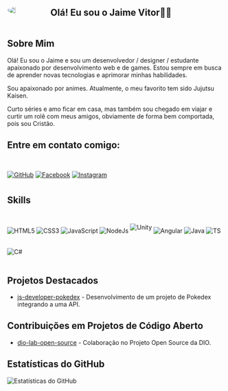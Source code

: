 <div style="display: flex; flex-direction: row; justify-content: space-between; align-items: center;margin-bottom: 1rem;">
<img src="https://scontent.fthe8-1.fna.fbcdn.net/v/t39.30808-6/370275763_954079949021967_780521355930433605_n.jpg?_nc_cat=103&ccb=1-7&_nc_sid=a2f6c7&_nc_ohc=N5ydkyHyZgQAX-GEmBu&_nc_ht=scontent.fthe8-1.fna&oh=00_AfAFNOFVE8S1IwAlGEkrEIOVZYt5Dzgpn8RFtCrYqM3i5Q&oe=64F7B4FD" style="border-radius:50%; width:20%; height: 20%; margin: 0;"> 

<h2 id="ola" style="width:60%; 0; position: relative; left: -10%;">Olá! Eu sou o Jaime Vitor👋🏼<h2>
</div>
<h2>Sobre Mim</h2>

<p>Olá! Eu sou o Jaime e sou um desenvolvedor / designer / estudante apaixonado por desenvolvimento web e de games. Estou sempre em busca de aprender novas tecnologias e aprimorar minhas habilidades. 

Sou apaixonado por animes. Atualmente, o meu favorito tem sido Jujutsu Kaisen. 

Curto séries e amo ficar em casa, mas também sou chegado em viajar e curtir um rolê com meus amigos, obviamente de forma bem comportada, pois sou Cristão.

## Entre em contato comigo:

<div style="display: inline_block;"></br>

<a href="https://github.com/ojaimevitor/" target="blank"><img alt="GitHub" align="center" src="https://img.shields.io/badge/GitHub-100000?style=for-the-badge&logo=github&logoColor=white" style="margin-bottom: .5rem"></a>
<a href="https://www.facebook.com/jaimev1tor/" target="blank"><img alt="Facebook" align="center" src="https://img.shields.io/badge/Facebook-1877F2?style=for-the-badge&logo=facebook logoColor=white" style="margin-bottom: .5rem"></a>
<a href="https://instagram.com/ojaimevitor/" target="blank"><img alt="Instagram" align="center" src="https://img.shields.io/badge/Instagram-E4405F?style=for-the-badge&logo=instagram&logoColor=white" style="margin-bottom: .5rem"></a>
</div>

<h2>Skills</h2>

<div style="display: inline_block;"></br>
<img alt="HTML5" align="center" src="https://img.shields.io/badge/HTML5-E34F26?style=for-the-badge&logo=html5&logoColor=white" style="margin-bottom: 1rem; padding-top: 1rem;">
<img alt="CSS3" align="center" src="https://img.shields.io/badge/CSS3-1572B6?style=for-the-badge&logo=css3&logoColor=white" style="margin-bottom: 1rem; padding-top: 1rem;">
<img alt="JavaScript" align="center" src="https://img.shields.io/badge/JavaScript-F7DF1E?style=for-the-badge&logo=javascript&logoColor=black" style="margin-bottom: 1rem; padding-top: 1rem;">
<img alt="NodeJs" align="center" src="https://img.shields.io/badge/Node.js-43853D?style=for-the-badge&logo=node.js&logoColor=white" style="margin-bottom: 1rem; padding-top: 1rem;">
<img alt="Unity" align="center" src="https://img.shields.io/badge/Unity-100000?style=for-the-badge&logo=unity&logoColor=white" style="margin-bottom: 1rem">
<img alt="Angular" align="center" src="https://img.shields.io/badge/Angular-DD0031?style=for-the-badge&logo=angular&logoColor=white" style="margin-bottom: 1rem padding-top: 1rem;">
<img alt="Java" align="center" src="https://img.shields.io/badge/Java-ED8B00?style=for-the-badge&logo=openjdk&logoColor=white" style="margin-bottom: 1rem; padding-top: 1rem;">
<img alt="TS" align="center" src="https://img.shields.io/badge/TypeScript-007ACC?style=for-the-badge&logo=typescript&logoColor=white" style="margin-bottom: 1rem; padding-top: 1rem;">
<img alt="C#" align="center" src="https://img.shields.io/badge/C%23-239120?style=for-the-badge&logo=c-sharp&logoColor=white" style="margin-bottom: 1rem; padding-top: 1rem;">
</div>

## Projetos Destacados

- [js-developer-pokedex](https://github.com/ojaimevitor/js-developer-pokedex) - Desenvolvimento de um projeto de Pokedex integrando a uma API.

## Contribuições em Projetos de Código Aberto

- [dio-lab-open-source](https://github.com/ojaimevitor/dio-lab-open-source) - Colaboração no Projeto Open Source da DIO.

## Estatísticas do GitHub

![Estatísticas do GitHub](https://github-readme-stats.vercel.app/api?username=ojaimevitor&show_icons=true)

 
